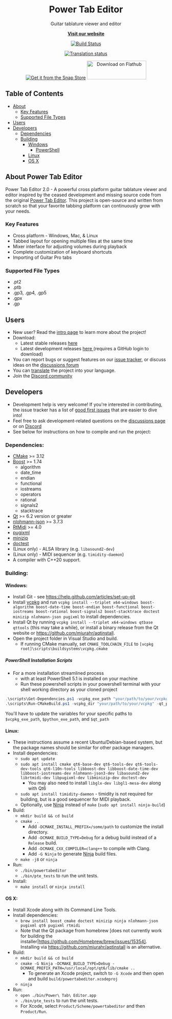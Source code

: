 <h1 align="center">
  <b>
    Power Tab Editor
  </b>
</h1>

<p align="center"> Guitar tablature viewer and editor </p>
<p align="center"><a href="https://powertab.github.io/"><b>Visit our website</b></a></p>

<div align="center">

  [![Build Status](https://github.com/powertab/powertabeditor/workflows/Build/badge.svg)](https://github.com/powertab/powertabeditor/actions)

  [![Translation status](https://hosted.weblate.org/widgets/powertabeditor/-/powertabeditor/287x66-white.png)](https://hosted.weblate.org/engage/powertabeditor/)

  [![Get it from the Snap Store](https://snapcraft.io/static/images/badges/en/snap-store-black.svg)](https://snapcraft.io/powertabeditor)
  <a href='https://flathub.org/apps/details/com.github.powertab.powertabeditor'><img width='185' height='58' alt='Download on Flathub' src='https://flathub.org/assets/badges/flathub-badge-en.png'/></a>
</div>


## Table of Contents

  - [About](#about-power-tab-editor)
    - [Key Features](#key-features)
    - [Supported File Types](#supported-file-types)
  - [Users](#users)
  - [Developers](#developers)
    - [Dependencies](#dependencies)
    - [Building](#building)
      - [Windows](#windows)
        - [PowerShell](#powershell-installation-scripts)
      - [Linux](#linux)
      - [OS X](#os-x)


## About Power Tab Editor
Power Tab Editor 2.0 - A powerful cross platform guitar tablature viewer and editor inspired by the ceased development and missing source code from the original [Power Tab Editor](http://www.power-tab.net/guitar.php). This project is open-source and written from scratch so that your favorite tabbing platform can continuously grow with your needs.

### Key Features
- Cross platform - Windows, Mac, & Linux
- Tabbed layout for opening multiple files at the same time
- Mixer interface for adjusting volumes during playback
- Complete customization of keyboard shortcuts
- Importing of Guitar Pro tabs

### Supported File Types
- .pt2
- .ptb
- .gp3, .gp4, .gp5
- .gpx
- .gp

## Users
* New user? Read the [intro page](https://github.com/powertab/powertabeditor/wiki/Power-Tab-Editor-2.0,-Here-at-last!) to learn more about the project!
* Download:
  - Latest stable releases [ here ](https://github.com/powertab/powertabeditor/releases)
  - Latest development releases [ here ](https://github.com/powertab/powertabeditor/actions) (requires a GitHub login to download)
* You can report bugs or suggest features on our [issue tracker](https://github.com/powertab/powertabeditor/issues), or discuss ideas on the [discussions forum](https://github.com/powertab/powertabeditor/discussions)
* You can [translate](https://hosted.weblate.org/engage/powertabeditor/) the project into your language.
* Join the [Discord community](https://discord.gg/mpXfquuzxe)

## Developers
* Development help is very welcome! If you're interested in contributing, the issue tracker has a list of [good first issues](https://github.com/powertab/powertabeditor/issues?q=is%3Aissue+is%3Aopen+label%3A%22good+first+issue%22) that are easier to dive into!
* Feel free to ask development-related questions on the [discussions page](https://github.com/powertab/powertabeditor/discussions) or on [Discord](https://discord.gg/mpXfquuzxe)
* See below for instructions on how to compile and run the project:

### Dependencies:
* [CMake](http://www.cmake.org/) >= 3.12
* [Boost](http://www.boost.org/) >= 1.74
  * algorithm
  * date_time
  * endian
  * functional
  * iostreams
  * operators
  * rational
  * signals2
  * stacktrace
* [Qt](http://qt-project.org/) >= 6.2 version or greater
* [nlohmann-json](https://github.com/nlohmann/json) >= 3.7.3
* [RtMidi](https://www.music.mcgill.ca/~gary/rtmidi/) >= 4.0
* [pugixml](https://pugixml.org/)
* [minizip](https://github.com/madler/zlib)
* [doctest](https://github.com/onqtam/doctest)
* (Linux only) - ALSA library (e.g. `libasound2-dev`)
* (Linux only) - MIDI sequencer (e.g. `timidity-daemon`)
* A compiler with C++20 support.

### Building:
#### Windows:
* Install Git - see https://help.github.com/articles/set-up-git
* Install [vcpkg](https://github.com/microsoft/vcpkg) and run `vcpkg install --triplet x64-windows boost-algorithm boost-date-time boost-endian boost-functional boost-iostreams boost-rational boost-signals2 boost-stacktrace doctest minizip nlohmann-json pugixml` to install dependencies.
* Install Qt by running `vcpkg install --triplet x64-windows qtbase qttools` (this may take a while), or install a binary release from the Qt website or https://github.com/miurahr/aqtinstall.
* Open the project folder in Visual Studio and build.
  * If running CMake manually, set `CMAKE_TOOLCHAIN_FILE` to `[vcpkg root]\scripts\buildsystems\vcpkg.cmake`

##### PowerShell Installation Scripts
* For a more installation streamlined process
  - with at least PowerShell 5.1 is installed on your machine
  - Run these powershell scripts in your powershell terminal with your shell working directory as your cloned project
```powershell
.\scripts\Get-Dependencies.ps1 -vcpkg_exe_path "your/path/to/your/vcpkg.exe" -python_exe_path "your/path/to/your/python.exe";
.\scripts\Run-CMakeBuild.ps1 -vcpkg_dir "your/path/to/your/vcpkg" -qt_path "your/path/to/qt";
```
You'll have to update the variables for your specific paths to `$vcpkg_exe_path`, `$python_exe_path`, and `$qt_path`


#### Linux:
* These instructions assume a recent Ubuntu/Debian-based system, but the package names should be similar for other package managers.
* Install dependencies:
  * `sudo apt update`
  * `sudo apt install cmake qt6-base-dev qt6-tools-dev qt6-tools-dev-tools qt6-l10n-tools libboost-dev libboost-date-time-dev libboost-iostreams-dev nlohmann-json3-dev libasound2-dev librtmidi-dev libpugixml-dev libminizip-dev doctest-dev`
    * You may also need to install `libglx-dev libgl1-mesa-dev` along with Qt6
  * `sudo apt install timidity-daemon` - timidity is not required for building, but is a good sequencer for MIDI playback.
  * Optionally, use [Ninja](http://martine.github.io/ninja/) instead of `make` (`sudo apt install ninja-build`)
* Build:
  * `mkdir build && cd build`
  * `cmake ..`
    * Add `-DCMAKE_INSTALL_PREFIX=/some/path` to customize the install directory.
    * Add `-DCMAKE_BUILD_TYPE=Debug` for a debug build instead of a `Release` build.
    * Add `-DCMAKE_CXX_COMPILER=clang++` to compile with Clang.
    * Add `-G Ninja` to generate [Ninja](http://martine.github.io/ninja/) build files.
  * `make -j8` or `ninja`
* Run:
  * `./bin/powertabeditor`
  * `./bin/pte_tests` to run the unit tests.
* Install:
  * `make install` or `ninja install`

#### OS X:
* Install Xcode along with its Command Line Tools.
* Install dependencies:
  * `brew install boost cmake doctest minizip ninja nlohmann-json pugixml qt6 pugixml rtmidi`
  * Note that the Qt package from homebrew [does not currently work for building the installer|https://github.com/Homebrew/brew/issues/15354]. Installing via https://github.com/miurahr/aqtinstall is an alternative.
* Build:
  * `mkdir build && cd build`
  * `cmake -G Ninja -DCMAKE_BUILD_TYPE=Debug -DCMAKE_PREFIX_PATH=/usr/local/opt/qt6/lib/cmake ..`
    * To generate an Xcode project, switch to `-G Xcode` and then open and build `build/powertabeditor.xcodeproj`
  * `ninja`
* Run:
  * `open ./bin/Power\ Tab\ Editor.app`
  * `./bin/pte_tests` to run the unit tests.
  * For Xcode, select `Product/Scheme/powertabeditor` and then `Product/Run`.
